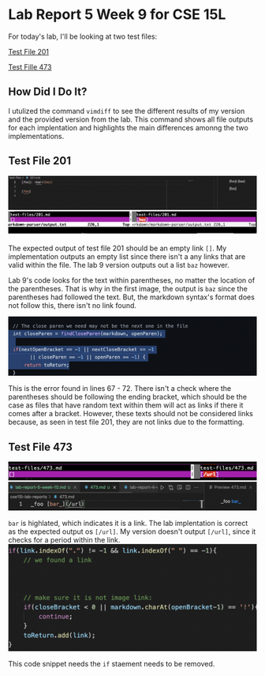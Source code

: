 # Lab Report 5 Week 9 for CSE 15L

For today's lab, I'll be looking at two test files:

[Test File 201](https://github.com/nidhidhamnani/markdown-parser/blob/main/test-files/201.md)

[Test Fille 473](https://github.com/nidhidhamnani/markdown-parser/blob/main/test-files/473.md)

## How Did I Do It?

I utulized the command `vimdiff` to see the different results of my version and the provided version from the lab. This command shows all file outputs for each implentation and highlights the main differences amonng the two implementations.

## Test File 201

![Image](9sc1.png)
![Image](9sc2.png)

The expected output of test file 201 should be an empty link `[]`. My implementation outputs an empty list since there isn't a any links that are valid within the file. The lab 9 version outputs out a list `baz` however.

Lab 9's code looks for the text within parentheses, no matter the location of the parentheses. That is why in the first image, the output is `baz` since the parentheses had followed the text. But, the markdown syntax's format does not follow this, there isn't no link found.

![Image](9sc3.png)

This is the error found in lines 67 - 72. There isn't a check where the parentheses should be following the ending bracket, which should be the case as files that have random text within them will act as links if there it comes after a bracket. However, these texts should not be considered links because, as seen in test file 201, they are not links due to the formatting.

## Test File 473

![Image](9sc4.png)
![Image](9sc5.png)

`bar` is highlated, which indicates it is a link. The lab implentation is correct as the expected output os `[/url]`. My version doesn't output `[/url]`, since it checks for a period within the link. 
![Image](9sc6.png)

This code snippet needs the `if` staement needs to be removed. 
